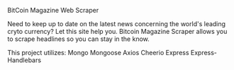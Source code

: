 BitCoin Magazine Web Scraper

Need to keep up to date on the latest news concerning the world's leading cryto currency? Let this site help you. Bitcoin Magazine Scraper allows you to scrape headlines so you can stay in the know.

This project utilizes:
Mongo 
Mongoose
Axios
Cheerio
Express
Express-Handlebars